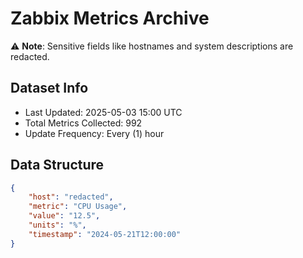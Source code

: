 # Zabbix Metrics Archive

⚠️ **Note**: Sensitive fields like hostnames and system descriptions are redacted.

## Dataset Info
- Last Updated: 2025-05-03 15:00 UTC
- Total Metrics Collected: 992
- Update Frequency: Every (1) hour

## Data Structure
```json
{
    "host": "redacted",
    "metric": "CPU Usage",
    "value": "12.5",
    "units": "%",
    "timestamp": "2024-05-21T12:00:00"
}
```
